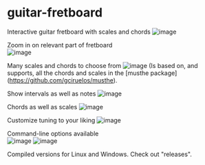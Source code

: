 # guitar-fretboard
Interactive guitar fretboard with scales and chords
![image](https://github.com/user-attachments/assets/7ac1378d-35bd-4101-a91d-861e538ab24b)

Zoom in on relevant part of fretboard<br>
![image](https://github.com/user-attachments/assets/71c20b12-2cad-481e-b30b-bf2845aa8efe)

Many scales and chords to choose from
![image](https://github.com/user-attachments/assets/5562b631-b9a7-4c6e-a60c-efbb340226b0)
(Is based on, and supports, all the chords and scales in the [musthe package] (https://github.com/gciruelos/musthe).

Show intervals as well as notes
![image](https://github.com/user-attachments/assets/c960e928-26e3-4360-8cfb-d10dbd03e575)

Chords as well as scales
![image](https://github.com/user-attachments/assets/a22869a1-55c4-457b-9e77-1796430862f0)

Customize tuning to your liking
![image](https://github.com/user-attachments/assets/8eabaa9f-deb0-43ea-8408-77bfeaeb4975)

Command-line options available<br>
![image](https://github.com/user-attachments/assets/625e046b-5901-4e36-be95-94203ead7518)
![image](https://github.com/user-attachments/assets/2eb07517-eb29-4a5d-a49f-c76aeb87e415)

Compiled versions for Linux and Windows. Check out "releases".
